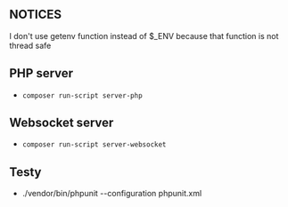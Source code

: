 ## NOTICES
I don't use getenv function instead of $_ENV because that function is not thread safe

## PHP server
* `composer run-script server-php`

## Websocket server
* `composer run-script server-websocket`

## Testy
*  ./vendor/bin/phpunit --configuration phpunit.xml
